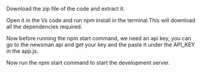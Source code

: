 Download the zip file of the code and extract it.

Open it in the Vs code and run npm install in the terminal.This will download all the dependencies required.

Now before running the npm start command, we need an api key, you can go to the newsman api and get your key and the paste it under the API_KEY in the app.js.

Now run the npm start command to start the development server.

